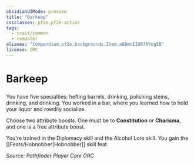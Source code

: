 ```yaml
---
obsidianUIMode: preview
title: "Barkeep"
cssclasses: pf2e,pf2e-action
tags:
  - trait/common
  - remaster
aliases: "Compendium.pf2e.backgrounds.Item.a8BmnIIUR7AYog5B"
license: ORC
---
```

# Barkeep

### 






You have five specialties: hefting barrels, drinking, polishing steins, drinking, and drinking. You worked in a bar, where you learned how to hold your liquor and rowdily socialize.

Choose two attribute boosts. One must be to **Constitution** or **Charisma**, and one is a free attribute boost.

You're trained in the Diplomacy skill and the Alcohol Lore skill. You gain the [[Feats/Hobnobber|Hobnobber]] skill feat.

*Source: Pathfinder Player Core*
*ORC*
